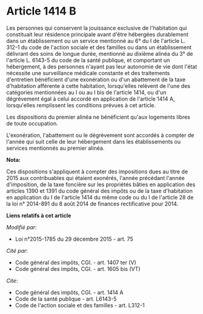 # Article 1414 B

Les personnes qui conservent la jouissance exclusive de l'habitation qui constituait leur résidence principale avant d'être
hébergées durablement dans un établissement ou un service mentionné au 6° du I de l'article L. 312-1 du code de l'action
sociale et des familles ou dans un établissement délivrant des soins de longue durée, mentionné au dixième alinéa du 3° de
l'article L. 6143-5 du code de la santé publique, et comportant un hébergement, à des personnes n'ayant pas leur autonomie de
vie dont l'état nécessite une surveillance médicale constante et des traitements d'entretien bénéficient d'une exonération ou
d'un abattement de la taxe d'habitation afférente à cette habitation, lorsqu'elles relèvent de l'une des catégories
mentionnées au I ou au I bis de l'article 1414, ou d'un dégrèvement égal à celui accordé en application de l'article 1414 A,
lorsqu'elles remplissent les conditions prévues à cet article. 

Les dispositions du premier alinéa ne bénéficient qu'aux logements libres de toute occupation. 

L'exonération, l'abattement ou le dégrèvement sont accordés à compter de l'année qui suit celle de leur hébergement dans les
établissements ou services mentionnés au premier alinéa.

**Nota:**

Ces dispositions s'appliquent à compter des impositions dues au titre de 2015 aux contribuables qui étaient exonérés, l'année
précédant l'année d'imposition, de la taxe foncière sur les propriétés bâties en application des articles 1390 et 1391 du
code général des impôts ou de la taxe d'habitation en application du I de l'article 1414 du même code ou du I de l'article 28
de la loi n° 2014-891 du 8 août 2014 de finances rectificative pour 2014.

**Liens relatifs à cet article**

_Modifié par_:

  - Loi n°2015-1785 du 29 décembre 2015 - art. 75

_Cité par_:

  - Code général des impôts, CGI. - art. 1407 ter (V)
  - Code général des impôts, CGI. - art. 1605 bis (VT)

_Cite_:

  - Code général des impôts, CGI. - art. 1414 A
  - Code de la santé publique - art. L6143-5
  - Code de l'action sociale et des familles - art. L312-1
